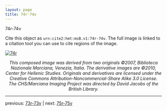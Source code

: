 ```yaml
---
layout: page
title: 74r-74v
---
```


74r-74v

Cite this object as `urn:cite2:hmt:msB.v1:74r-74v`. The full image is linked to a citation tool you can use to cite regions of the image.

[![74r](http://www.homermultitext.org/iipsrv?IIIF=/project/homer/pyramidal/deepzoom/hmt/vbbifolio/v1/vb_73v_74r.tif/full/800,/0/default.jpg)](http://www.homermultitext.org/ict2/?urn=urn:cite2:hmt:vbbifolio.v1:vb_73v_74r) 

<p style="text-align: center; font-style: italic;">This composed image was derived from two originals ©2007, Biblioteca Nazionale Marciana, Venezia, Italia. The derivative images are ©2010, Center for Hellenic Studies. Originals and derivatives are licensed under the Creative Commons Attribution-Noncommercial-Share Alike 3.0 License. The CHS/Marciana Imaging Project was directed by David Jacobs of the British Library.</p>

---

previous: [73r-73v](../73r-73v/) | next: [75r-75v](../75r-75v/)